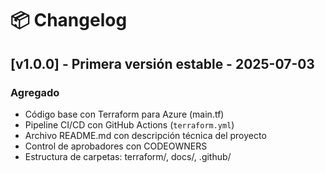 # 📦 Changelog

## [v1.0.0] - Primera versión estable - 2025-07-03

### Agregado
- Código base con Terraform para Azure (main.tf)
- Pipeline CI/CD con GitHub Actions (`terraform.yml`)
- Archivo README.md con descripción técnica del proyecto
- Control de aprobadores con CODEOWNERS
- Estructura de carpetas: terraform/, docs/, .github/
